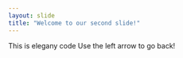 ```yaml
---
layout: slide
title: "Welcome to our second slide!"
---
```

This is elegany code
Use the left arrow to go back!
